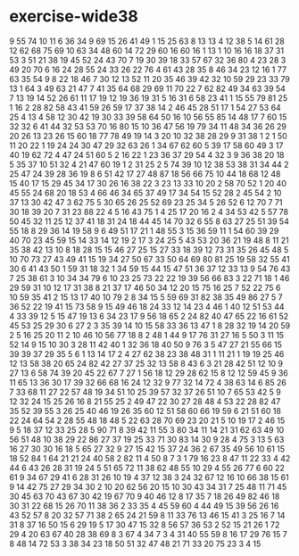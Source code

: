 # exercise-wide38
9
55
74
10
11
6
36
34
9
69
15
26
41
49
1
15
25
63
8
13
13
4
12
38
5
14
61
28
12
62
68
75
69
10
63
34
48
60
14
72
29
60
16
60
16
1
13
1
10
16
16
18
37
31
53
3
51
21
38
19
45
52
24
43
70
7
19
30
39
18
33
57
67
32
36
80
4
23
28
3
49
20
70
6
16
24
28
55
24
33
26
22
76
4
61
43
28
35
8
46
34
23
12
16
1
77
63
35
54
9
8
22
18
46
7
30
12
13
52
11
20
35
46
39
42
32
10
59
29
23
33
79
13
1
64
3
49
63
21
47
7
41
35
64
68
29
69
11
70
22
7
62
82
49
34
63
39
54
7
13
19
14
52
26
61
11
17
19
12
19
36
19
31
5
16
31
6
58
23
41
1
15
55
79
81
25
1
16
2
28
82
58
43
41
59
26
59
17
37
38
14
2
46
45
28
51
17
1
54
27
53
64
25
4
13
4
58
12
30
42
19
30
33
39
58
64
50
16
10
56
55
85
14
48
17
7
60
15
32
32
6
41
44
32
53
53
70
16
80
15
10
36
47
56
19
79
34
11
48
34
36
26
29
20
26
13
23
26
15
60
18
77
78
49
19
14
3
20
10
32
38
28
29
9
31
38
1
2
1
50
11
20
22
1
19
24
24
30
47
29
32
63
26
1
34
67
62
60
5
39
17
58
60
49
3
17
40
19
62
72
4
47
24
51
60
5
2
16
22
1
23
36
37
29
54
4
32
3
9
36
38
20
18
5
35
37
10
51
32
4
21
47
60
19
1
2
31
25
2
5
74
39
10
12
38
53
38
31
34
44
2
25
47
24
39
28
36
19
8
6
51
42
17
27
48
87
18
56
66
75
10
44
18
68
12
48
15
40
17
15
29
45
34
17
30
26
16
38
22
3
23
13
33
10
20
2
58
70
52
1
20
40
45
55
24
68
20
18
53
4
66
46
34
65
37
49
17
34
54
15
52
28
2
45
54
2
10
37
13
30
42
47
3
62
75
5
30
65
26
25
52
69
23
25
34
5
26
52
6
12
70
7
71
30
18
39
20
7
31
23
88
22
4
5
16
43
75
1
4
25
17
20
16
2
4
34
53
42
5
57
78
50
45
32
11
25
12
37
41
18
31
24
18
44
45
14
70
32
6
55
8
63
27
25
51
39
54
55
18
8
29
36
14
19
58
9
6
49
51
17
21
1
48
55
3
15
36
59
11
1
54
60
39
29
40
70
23
45
59
15
14
33
14
12
19
2
17
3
24
25
5
43
53
20
36
21
19
48
8
11
21
35
38
42
13
10
8
18
28
15
15
46
27
25
15
27
33
18
39
12
73
31
35
26
45
48
5
10
70
73
27
43
49
41
15
19
34
27
50
67
33
50
64
69
80
81
25
19
58
32
55
41
30
6
41
43
50
1
59
31
18
32
1
34
59
15
44
15
47
51
36
37
12
33
13
9
54
76
43
7
25
38
61
3
10
34
34
79
6
10
23
25
73
22
22
19
39
56
66
83
3
22
71
18
1
46
29
59
31
10
12
17
31
38
8
21
37
17
46
50
34
12
20
15
75
16
25
7
52
22
75
6
10
59
35
41
2
15
13
17
40
10
79
2
8
34
15
5
59
69
31
82
38
35
49
86
27
5
7
36
52
22
19
41
15
73
58
9
15
49
46
18
24
33
12
14
23
4
46
1
40
12
51
53
44
4
33
39
12
5
15
47
19
13
6
34
23
17
9
56
18
65
2
24
82
40
47
65
22
16
61
52
45
53
25
29
30
6
27
2
3
35
39
14
10
15
58
33
36
13
47
1
8
28
32
19
14
20
59
2
5
16
25
20
11
2
10
46
10
56
77
18
8
2
48
1
44
9
17
76
31
27
16
5
50
3
11
15
52
14
9
15
10
30
3
28
11
42
40
1
32
36
18
40
50
9
76
3
5
47
27
21
55
66
15
39
39
37
29
35
5
6
1
13
14
17
2
4
27
62
38
23
38
48
31
1
11
21
1
19
19
25
46
12
13
58
38
20
65
24
82
42
27
37
25
32
13
58
8
43
6
3
21
28
42
51
12
10
9
27
13
6
58
74
39
20
45
22
67
7
27
1
56
18
12
29
28
62
15
8
12
12
59
45
9
36
11
65
13
36
30
17
39
32
66
68
16
24
12
32
9
77
32
14
72
4
38
63
14
6
85
26
7
33
68
11
27
22
57
48
19
34
51
10
25
39
57
32
37
26
51
10
7
65
53
42
5
9
12
32
24
15
25
26
16
8
21
55
25
2
49
47
22
30
27
28
48
4
53
22
28
82
47
35
52
39
55
3
26
25
40
46
19
26
35
60
12
51
58
60
66
19
59
6
21
51
60
18
22
24
64
54
2
28
55
48
18
48
5
22
63
28
70
69
23
20
21
5
10
19
17
2
46
15
9
5
18
37
12
33
25
28
5
90
71
8
39
42
11
55
3
80
34
11
14
21
31
62
63
49
10
56
51
48
10
38
29
22
86
27
37
19
25
33
71
30
83
14
30
9
28
4
75
3
13
5
63
16
27
30
30
16
18
5
65
27
32
9
27
15
42
15
37
24
36
2
67
35
49
56
10
61
15
18
52
84
1
64
21
21
24
40
58
2
82
11
4
50
8
7
3
1
79
16
23
8
47
11
22
33
4
42
44
6
43
26
28
31
19
24
5
51
65
72
11
38
62
48
55
10
29
4
55
26
77
6
60
22
61
9
34
67
29
41
6
28
31
26
10
19
4
37
12
38
3
24
32
67
12
16
10
66
38
15
61
9
14
42
75
27
29
34
30
2
10
20
62
56
20
15
10
30
43
34
31
7
25
48
11
71
45
30
45
63
70
43
67
30
42
19
67
70
9
40
46
12
8
17
35
7
18
26
49
82
46
18
30
31
22
68
15
26
70
11
38
36
2
33
35
4
45
59
60
4
44
49
15
39
56
26
16
43
52
57
8
20
32
57
71
38
2
65
24
21
59
8
11
33
76
13
46
15
41
3
25
16
7
14
31
8
37
16
50
15
6
29
19
5
17
30
47
15
32
8
56
57
36
53
2
52
15
21
26
1
72
29
4
20
63
67
40
28
38
69
8
3
67
4
34
7
3
4
31
40
55
59
8
16
17
29
76
15
7
8
48
14
72
53
3
38
34
23
18
50
51
32
47
48
21
71
33
20
75
23
3
4
15

